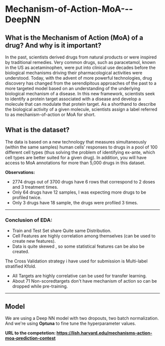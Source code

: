 # Mechanism-of-Action-MoA---DeepNN
## What is the Mechanism of Action (MoA) of a drug? And why is it important?
In the past, scientists derived drugs from natural products or were inspired by traditional remedies. Very common drugs, such as paracetamol, known in the US as acetaminophen, were put into clinical use decades before the biological mechanisms driving their pharmacological activities were understood. Today, with the advent of more powerful technologies, drug discovery has changed from the serendipitous approaches of the past to a more targeted model based on an understanding of the underlying biological mechanism of a disease. In this new framework, scientists seek to identify a protein target associated with a disease and develop a molecule that can modulate that protein target. As a shorthand to describe the biological activity of a given molecule, scientists assign a label referred to as mechanism-of-action or MoA for short.

## What is the dataset?
The data is based on a new technology that measures simultaneously (within the same samples) human cells’ responses to drugs in a pool of 100 different cell types (thus solving the problem of identifying ex-ante, which cell types are better suited for a given drug). In addition, you will have access to MoA annotations for more than 5,000 drugs in this dataset.

**Observations:**
* 2774 drugs out of 3700 drugs have 6 rows that correspond to 2 doses and 3 treatment times. 
* Only 64 drugs have 12 samples, I was expecting more drugs to be profiled twice.
* Only 3 drugs have 18 sample, the drugs were profiled 3 times.
***
### Conclusion of EDA:
* Train and Test Set share Quite same Distribution.
* Cell Features are highly correlation among themselves (can be used to create new features).
* Data is quite skewed , so some statistical features can be also be created.

The Cross Validation strategy i have used for submission is Multi-label stratified Kfold. 
* All Targets are highly correlative can be used for transfer learning.
* About 71 Non-scoredtargets don't have mechanism of action so can be dropped while pre-training.
***

## Model
We are using a Deep NN model with two dropouts, two batch normalization.
And we're using **Optuna** to fine tune the hyperparameter values. 

**URL to the competetion: https://lish.harvard.edu/mechanisms-action-moa-prediction-contest**
